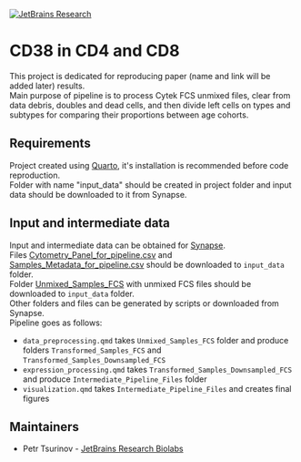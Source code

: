 [![JetBrains Research](https://jb.gg/badges/research.svg)](https://confluence.jetbrains.com/display/ALL/JetBrains+on+GitHub)

# CD38 in CD4 and CD8

This project is dedicated for reproducing paper (name and link will be added later) results.<br>
Main purpose of pipeline is to process Cytek FCS unmixed files, clear from data debris, doubles and dead cells, and
then divide left cells on types and subtypes for comparing their proportions between age cohorts.

## Requirements

Project created using [Quarto](https://quarto.org/), it's installation is recommended before code reproduction.<br>
Folder with name "input_data" should be created in project folder and input data should be downloaded to it from Synapse.

## Input and intermediate data

Input and intermediate data can be obtained for [Synapse](https://www.synapse.org/Synapse:syn53238646). <br>
Files [Cytometry_Panel_for_pipeline.csv](https://www.synapse.org/Synapse:syn53424234) and 
[Samples_Metadata_for_pipeline.csv](https://www.synapse.org/Synapse:syn61406688) should be downloaded to `input_data` folder.<br>
Folder [Unmixed_Samples_FCS](https://www.synapse.org/Synapse:syn53238692) with unmixed FCS files should be downloaded 
to `input_data` folder.<br> 
Other folders and files can be generated by scripts or downloaded from Synapse.<br>
Pipeline goes as follows:
- `data_preprocessing.qmd` takes `Unmixed_Samples_FCS` folder and produce folders `Transformed_Samples_FCS`  and 
  `Transformed_Samples_Downsampled_FCS`
- `expression_processing.qmd` takes `Transformed_Samples_Downsampled_FCS` and produce `Intermediate_Pipeline_Files` folder
- `visualization.qmd` takes `Intermediate_Pipeline_Files` and creates final figures

## Maintainers

- Petr Tsurinov - [JetBrains Research Biolabs](https://lp.jetbrains.com/research/biolabs/)
